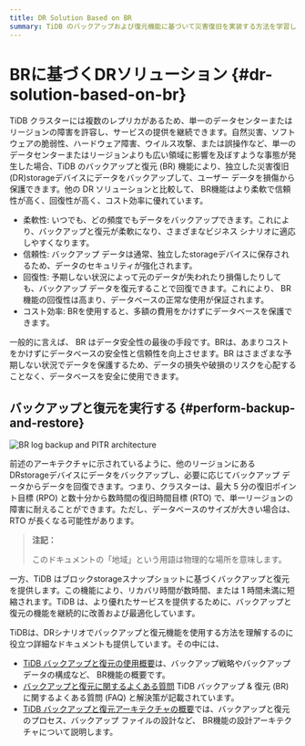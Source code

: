 ```yaml
---
title: DR Solution Based on BR
summary: TiDB のバックアップおよび復元機能に基づいて災害復旧を実装する方法を学習します。
---
```


# BRに基づくDRソリューション {#dr-solution-based-on-br}

TiDB クラスターには複数のレプリカがあるため、単一のデータセンターまたはリージョンの障害を許容し、サービスの提供を継続できます。自然災害、ソフトウェアの脆弱性、ハードウェア障害、ウイルス攻撃、または誤操作など、単一のデータセンターまたはリージョンよりも広い領域に影響を及ぼすような事態が発生した場合、TiDB のバックアップと復元 (BR) 機能により、独立した災害復旧 (DR)storageデバイスにデータをバックアップして、ユーザー データを損傷から保護できます。他の DR ソリューションと比較して、 BR機能はより柔軟で信頼性が高く、回復性が高く、コスト効率に優れています。

-   柔軟性: いつでも、どの頻度でもデータをバックアップできます。これにより、バックアップと復元が柔軟になり、さまざまなビジネス シナリオに適応しやすくなります。
-   信頼性: バックアップ データは通常、独立したstorageデバイスに保存されるため、データのセキュリティが強化されます。
-   回復性: 予期しない状況によって元のデータが失われたり損傷したりしても、バックアップ データを復元することで回復できます。これにより、 BR機能の回復性は高まり、データベースの正常な使用が保証されます。
-   コスト効率: BRを使用すると、多額の費用をかけずにデータベースを保護できます。

一般的に言えば、 BR はデータ安全性の最後の手段です。BRは、あまりコストをかけずにデータベースの安全性と信頼性を向上させます。BR はさまざまな予期しない状況でデータを保護するため、データの損失や破損のリスクを心配することなく、データベースを安全に使用できます。

## バックアップと復元を実行する {#perform-backup-and-restore}

![BR log backup and PITR architecture](/media/dr/dr-backup-and-restore.png)

前述のアーキテクチャに示されているように、他のリージョンにある DRstorageデバイスにデータをバックアップし、必要に応じてバックアップ データからデータを回復できます。つまり、クラスターは、最大 5 分の復旧ポイント目標 (RPO) と数十分から数時間の復旧時間目標 (RTO) で、単一リージョンの障害に耐えることができます。ただし、データベースのサイズが大きい場合は、RTO が長くなる可能性があります。

> **注記：**
>
> このドキュメントの「地域」という用語は物理的な場所を意味します。

一方、TiDB はブロックstorageスナップショットに基づくバックアップと復元を提供します。この機能により、リカバリ時間が数時間、または 1 時間未満に短縮されます。TiDB は、より優れたサービスを提供するために、バックアップと復元の機能を継続的に改善および最適化しています。

TiDBは、DRシナリオでバックアップと復元機能を使用する方法を理解するのに役立つ詳細なドキュメントも提供しています。その中には、

-   [TiDB バックアップと復元の使用概要](/br/br-use-overview.md)は、バックアップ戦略やバックアップ データの構成など、 BR機能の概要です。
-   [バックアップと復元に関するよくある質問](/faq/backup-and-restore-faq.md) TiDB バックアップ &amp; 復元 (BR) に関するよくある質問 (FAQ) と解決策が記載されています。
-   [TiDB バックアップと復元アーキテクチャの概要](/br/backup-and-restore-design.md)では、バックアップと復元のプロセス、バックアップ ファイルの設計など、 BR機能の設計アーキテクチャについて説明します。
